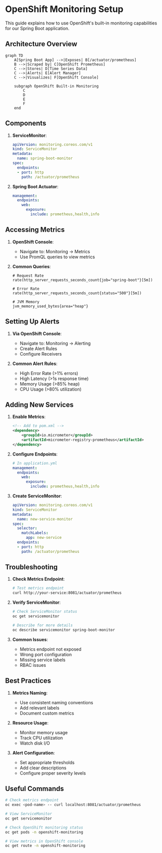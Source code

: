 # OpenShift Monitoring Setup

This guide explains how to use OpenShift's built-in monitoring capabilities for our Spring Boot application.

## Architecture Overview

```mermaid
graph TD
    A[Spring Boot App] -->|Exposes| B[/actuator/prometheus]
    B -->|Scraped by| C[OpenShift Prometheus]
    C -->|Stores| D[Time Series Data]
    C -->|Alerts| E[Alert Manager]
    C -->|Visualizes| F[OpenShift Console]

    subgraph OpenShift Built-in Monitoring
        C
        D
        E
        F
    end
```

## Components

1. **ServiceMonitor**:
   ```yaml
   apiVersion: monitoring.coreos.com/v1
   kind: ServiceMonitor
   metadata:
     name: spring-boot-monitor
   spec:
     endpoints:
     - port: http
       path: /actuator/prometheus
   ```

2. **Spring Boot Actuator**:
   ```yaml
   management:
     endpoints:
       web:
         exposure:
           include: prometheus,health,info
   ```

## Accessing Metrics

1. **OpenShift Console**:
   - Navigate to: Monitoring → Metrics
   - Use PromQL queries to view metrics

2. **Common Queries**:
   ```promql
   # Request Rate
   rate(http_server_requests_seconds_count{job="spring-boot"}[5m])

   # Error Rate
   rate(http_server_requests_seconds_count{status="500"}[5m])

   # JVM Memory
   jvm_memory_used_bytes{area="heap"}
   ```

## Setting Up Alerts

1. **Via OpenShift Console**:
   - Navigate to: Monitoring → Alerting
   - Create Alert Rules
   - Configure Receivers

2. **Common Alert Rules**:
   - High Error Rate (>1% errors)
   - High Latency (>1s response time)
   - Memory Usage (>85% heap)
   - CPU Usage (>80% utilization)

## Adding New Services

1. **Enable Metrics**:
   ```xml
   <!-- Add to pom.xml -->
   <dependency>
       <groupId>io.micrometer</groupId>
       <artifactId>micrometer-registry-prometheus</artifactId>
   </dependency>
   ```

2. **Configure Endpoints**:
   ```yaml
   # In application.yml
   management:
     endpoints:
       web:
         exposure:
           include: prometheus,health,info
   ```

3. **Create ServiceMonitor**:
   ```yaml
   apiVersion: monitoring.coreos.com/v1
   kind: ServiceMonitor
   metadata:
     name: new-service-monitor
   spec:
     selector:
       matchLabels:
         app: new-service
     endpoints:
     - port: http
       path: /actuator/prometheus
   ```

## Troubleshooting

1. **Check Metrics Endpoint**:
   ```bash
   # Test metrics endpoint
   curl http://your-service:8081/actuator/prometheus
   ```

2. **Verify ServiceMonitor**:
   ```bash
   # Check ServiceMonitor status
   oc get servicemonitor
   
   # Describe for more details
   oc describe servicemonitor spring-boot-monitor
   ```

3. **Common Issues**:
   - Metrics endpoint not exposed
   - Wrong port configuration
   - Missing service labels
   - RBAC issues

## Best Practices

1. **Metrics Naming**:
   - Use consistent naming conventions
   - Add relevant labels
   - Document custom metrics

2. **Resource Usage**:
   - Monitor memory usage
   - Track CPU utilization
   - Watch disk I/O

3. **Alert Configuration**:
   - Set appropriate thresholds
   - Add clear descriptions
   - Configure proper severity levels

## Useful Commands

```bash
# Check metrics endpoint
oc exec <pod-name> -- curl localhost:8081/actuator/prometheus

# View ServiceMonitor
oc get servicemonitor

# Check OpenShift monitoring status
oc get pods -n openshift-monitoring

# View metrics in OpenShift console
oc get route -n openshift-monitoring
```